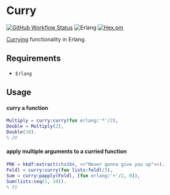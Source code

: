 Curry
=====
[![GitHub Workflow Status](https://img.shields.io/github/workflow/status/aenglisc/curry_erlang/CI?style=for-the-badge)](https://github.com/aenglisc/curry_erlang/runs/801486938)
![Erlang](https://img.shields.io/badge/erlang-22+-blue.svg?style=for-the-badge)
[![Hex.pm](https://img.shields.io/hexpm/v/hkdf_erlang.svg?style=for-the-badge)](https://hex.pm/packages/curry_erlang)

[Currying](https://en.wikipedia.org/wiki/Currying) functionality in Erlang.

Requirements
-----

 - `Erlang`

Usage
-----

#### curry a function
```erlang
Multiply = curry:curry(fun erlang:'*'/2),
Double = Multiply(2),
Double(10).
% 20
```

#### apply multiple arguments to a curried function
```erlang
PRK = hkdf:extract(sha384, <<"Never gonna give you up">>).
Foldl = curry:curry(fun lists:foldl/3),
Sum = curry:papply(Foldl, [fun erlang:'+'/2, 0]),
Sum(lists:seq(1, 10)).
% 55
```
